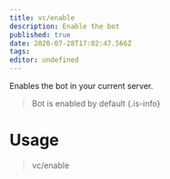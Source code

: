 ```yaml
---
title: vc/enable
description: Enable the bot
published: true
date: 2020-07-28T17:02:47.566Z
tags: 
editor: undefined
---
```


Enables the bot in your current server. 

>Bot is enabled by default
{.is-info}


# Usage

> vc/enable
